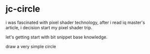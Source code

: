 # jc-circle

i was fascinated with pixel shader technology, after i read iq master's article, i decision start my pixel shader trip.

let's getting start with bit snippet base knowledge.

draw a very simple circle



